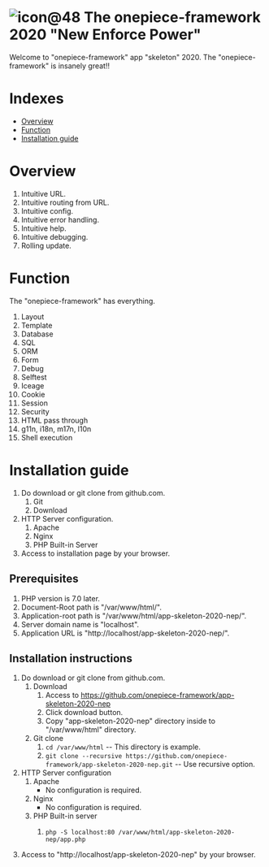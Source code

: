 ![icon@48](https://user-images.githubusercontent.com/1668339/72398593-cb0d1900-3786-11ea-863c-418ff8d48f43.png)
The onepiece-framework 2020 "New Enforce Power"
===

 Welcome to "onepiece-framework" app "skeleton" 2020.
 The "onepiece-framework" is insanely great!!

# Indexes

 * <a href="#overview">Overview</a>
 * <a href="#function">Function
 * <a href="#install" >Installation guide

# <a name="overview">Overview</a>

 1. Intuitive URL.
 1. Intuitive routing from URL.
 1. Intuitive config.
 1. Intuitive error handling.
 1. Intuitive help.
 1. Intuitive debugging.
 1. Rolling update.

# <a name="function">Function</a>

 The "onepiece-framework" has everything.

<div data-i18n="false">

 1. Layout
 1. Template
 1. Database
 1. SQL
 1. ORM
 1. Form
 1. Debug
 1. Selftest
 1. Iceage
 1. Cookie
 1. Session
 1. Security
 1. HTML pass through
 1. g11n, i18n, m17n, l10n
 1. Shell execution

</div>

# <a name="install">Installation guide</a>

 1. Do download or git clone from github.com.
    1. Git
    1. Download
 1. HTTP Server configuration.
    1. Apache
    1. Nginx
    1. PHP Built-in Server
 1. Access to installation page by your browser.

## Prerequisites

 1. PHP version is 7.0 later.
 1. Document-Root path is "/var/www/html/".
 1. Application-root path is "/var/www/html/app-skeleton-2020-nep/".
 1. Server domain name is "localhost".
 1. Application URL is "http://localhost/app-skeleton-2020-nep/".

## Installation instructions

 1. Do download or git clone from github.com.
    1. Download
       1. Access to https://github.com/onepiece-framework/app-skeleton-2020-nep
       1. Click download button.
       1. Copy "app-skeleton-2020-nep" directory inside to "/var/www/html" directory.
    1. Git clone
       1. `cd /var/www/html` -- This directory is example.
       1. `git clone --recursive https://github.com/onepiece-framework/app-skeleton-2020-nep.git` -- Use recursive option.
 2. HTTP Server configuration
    1. Apache
       - No configuration is required.
    1. Nginx
       - No configuration is required.
    1. PHP Built-in server
       1. ```
          php -S localhost:80 /var/www/html/app-skeleton-2020-nep/app.php
          ```
 3. Access to "http://localhost/app-skeleton-2020-nep" by your browser.
